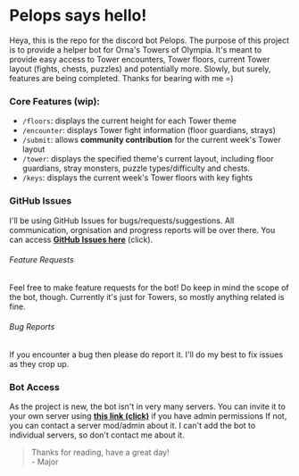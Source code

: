 # Pelops says hello!

Heya, this is the repo for the discord bot Pelops. The purpose of this project is to provide a helper bot for Orna's Towers of Olympia. It's meant to provide easy access to Tower encounters, Tower floors, current Tower layout (fights, chests, puzzles) and potentially more. Slowly, but surely, features are being completed. Thanks for bearing with me =)

### Core Features (wip):

- `/floors`: displays the current height for each Tower theme
- `/encounter`: displays Tower fight information (floor guardians, strays)
- `/submit`: allows **community contribution** for the current week's Tower layout
- `/tower`: displays the specified theme's current layout, including floor guardians, stray monsters, puzzle types/difficulty and chests.
- `/keys`: displays the current week's Tower floors with key fights

### GitHub Issues

I'll be using GitHub Issues for bugs/requests/suggestions. All communication, orgnisation and progress reports will be over there. You can access **[GitHub Issues here](https://github.com/majorlue/pelops-bot/issues/new/choose)** (click).

###### Feature Requests

Feel free to make feature requests for the bot! Do keep in mind the scope of the bot, though. Currently it's just for Towers, so mostly anything related is fine.

###### Bug Reports

If you encounter a bug then please do report it. I'll do my best to fix issues as they crop up.

### Bot Access

As the project is new, the bot isn't in very many servers. You can invite it to your own server using **[this link (click)](https://discord.com/api/oauth2/authorize?client_id=1082499786067935232&permissions=414464658496&scope=applications.commands%20bot)** if you have admin permissions If not, you can contact a server mod/admin about it. I can't add the bot to individual servers, so don't contact me about it.

> Thanks for reading, have a great day!<br>- Major
